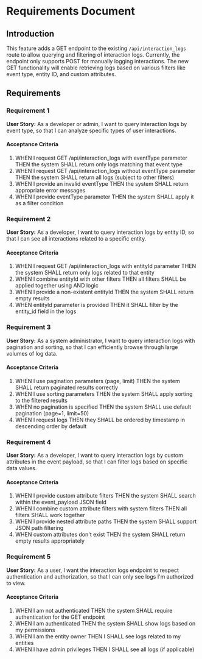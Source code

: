 # Requirements Document

## Introduction

This feature adds a GET endpoint to the existing `/api/interaction_logs` route to allow querying and filtering of interaction logs. Currently, the endpoint only supports POST for manually logging interactions. The new GET functionality will enable retrieving logs based on various filters like event type, entity ID, and custom attributes.

## Requirements

### Requirement 1

**User Story:** As a developer or admin, I want to query interaction logs by event type, so that I can analyze specific types of user interactions.

#### Acceptance Criteria

1. WHEN I request GET /api/interaction_logs with eventType parameter THEN the system SHALL return only logs matching that event type
2. WHEN I request GET /api/interaction_logs without eventType parameter THEN the system SHALL return all logs (subject to other filters)
3. WHEN I provide an invalid eventType THEN the system SHALL return appropriate error messages
4. WHEN I provide eventType parameter THEN the system SHALL apply it as a filter condition

### Requirement 2

**User Story:** As a developer, I want to query interaction logs by entity ID, so that I can see all interactions related to a specific entity.

#### Acceptance Criteria

1. WHEN I request GET /api/interaction_logs with entityId parameter THEN the system SHALL return only logs related to that entity
2. WHEN I combine entityId with other filters THEN all filters SHALL be applied together using AND logic
3. WHEN I provide a non-existent entityId THEN the system SHALL return empty results
4. WHEN entityId parameter is provided THEN it SHALL filter by the entity_id field in the logs

### Requirement 3

**User Story:** As a system administrator, I want to query interaction logs with pagination and sorting, so that I can efficiently browse through large volumes of log data.

#### Acceptance Criteria

1. WHEN I use pagination parameters (page, limit) THEN the system SHALL return paginated results correctly
2. WHEN I use sorting parameters THEN the system SHALL apply sorting to the filtered results
3. WHEN no pagination is specified THEN the system SHALL use default pagination (page=1, limit=50)
4. WHEN I request logs THEN they SHALL be ordered by timestamp in descending order by default

### Requirement 4

**User Story:** As a developer, I want to query interaction logs by custom attributes in the event payload, so that I can filter logs based on specific data values.

#### Acceptance Criteria

1. WHEN I provide custom attribute filters THEN the system SHALL search within the event_payload JSON field
2. WHEN I combine custom attribute filters with system filters THEN all filters SHALL work together
3. WHEN I provide nested attribute paths THEN the system SHALL support JSON path filtering
4. WHEN custom attributes don't exist THEN the system SHALL return empty results appropriately

### Requirement 5

**User Story:** As a user, I want the interaction logs endpoint to respect authentication and authorization, so that I can only see logs I'm authorized to view.

#### Acceptance Criteria

1. WHEN I am not authenticated THEN the system SHALL require authentication for the GET endpoint
2. WHEN I am authenticated THEN the system SHALL show logs based on my permissions
3. WHEN I am the entity owner THEN I SHALL see logs related to my entities
4. WHEN I have admin privileges THEN I SHALL see all logs (if applicable)